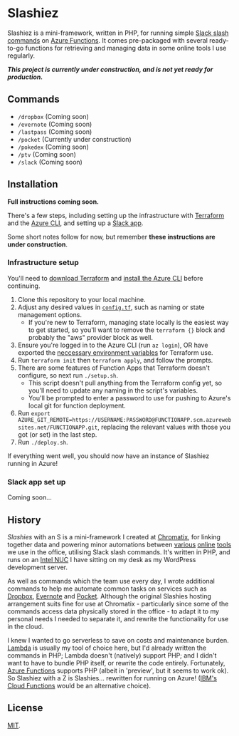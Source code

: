 # Slashiez

Slashiez is a mini-framework, written in PHP, for running simple [Slack slash commands](https://api.slack.com/slash-commands) on [Azure Functions](https://azure.microsoft.com/en-gb/services/functions/). It comes pre-packaged with several ready-to-go functions for retrieving and managing data in some online tools I use regularly.

***This project is currently under construction, and is not yet ready for production.***

## Commands

* `/dropbox` (Coming soon)
* `/evernote` (Coming soon)
* `/lastpass` (Coming soon)
* `/pocket` (Currently under construction)
* `/pokedex` (Coming soon)
* `/ptv` (Coming soon)
* `/slack` (Coming soon)

## Installation

**Full instructions coming soon.**

There's a few steps, including setting up the infrastructure with [Terraform](https://www.terraform.io/) and the [Azure CLI](https://github.com/Azure/azure-cli), and setting up a [Slack app](https://api.slack.com/).

Some short notes follow for now, but remember **these instructions are under construction**.

### Infrastructure setup

You'll need to [download Terraform](https://www.terraform.io/downloads.html) and [install the Azure CLI](https://docs.microsoft.com/en-us/cli/azure/install-azure-cli?view=azure-cli-latest) before continuing.

1. Clone this repository to your local machine.
1. Adjust any desired values in [`config.tf`](config.tf), such as naming or state management options.
     * If you're new to Terraform, managing state locally is the easiest way to get started, so you'll want to remove the `terraform {}` block and probably the "aws" provider block as well.
1. Ensure you're logged in to the Azure CLI (run `az login`), OR have exported the [neccessary environment variables](https://www.terraform.io/docs/providers/azurerm/index.html#argument-reference) for Terraform use.
1. Run `terraform init` then `terraform apply`, and follow the prompts.
1. There are some features of Function Apps that Terraform doesn't configure, so next run `./setup.sh`.
     * This script doesn't pull anything from the Terraform config yet, so you'll need to update any naming in the script's variables.
     * You'll be prompted to enter a password to use for pushing to Azure's local git for function deployment.
1. Run `export AZURE_GIT_REMOTE=https://USERNAME:PASSWORD@FUNCTIONAPP.scm.azurewebsites.net/FUNCTIONAPP.git`, replacing the relevant values with those you got (or set) in the last step.
1. Run `./deploy.sh`.

If everything went well, you should now have an instance of Slashiez running in Azure!

### Slack app set up

Coming soon...

## History

_Slashies_ with an S is a mini-framework I created at [Chromatix](https://www.chromatix.com.au), for linking together data and powering minor automations between [various](https://toggl.com/) [online](https://www.wrike.com/) [tools](https://www.prosperworks.com/) we use in the office, utilising Slack slash commands. It's written in PHP, and runs on an [Intel NUC](https://www.intel.com.au/content/www/au/en/products/boards-kits/nuc.html) I have sitting on my desk as my WordPress development server.

As well as commands which the team use every day, I wrote additional commands to help me automate common tasks on services such as [Dropbox](https://www.dropbox.com/), [Evernote](https://www.evernote.com/) and [Pocket](https://getpocket.com/). Although the original Slashies hosting arrangement suits fine for use at Chromatix - particularly since some of the commands access data physically stored in the office - to adapt it to my personal needs I needed to separate it, and rewrite the functionality for use in the cloud.

I knew I wanted to go serverless to save on costs and maintenance burden. [Lambda](https://aws.amazon.com/lambda/) is usually my tool of choice here, but I'd already written the commands in PHP; Lambda doesn't (natively) support PHP; and I didn't want to have to bundle PHP itself, or rewrite the code entirely. Fortunately, [Azure Functions](https://azure.microsoft.com/en-gb/services/functions/) supports PHP (albeit in 'preview', but it seems to work ok). So Slashiez with a Z is Slashies... rewritten for running on Azure! ([IBM's Cloud Functions](https://www.ibm.com/cloud/functions) would be an alternative choice).

## License

[MIT](LICENSE).
